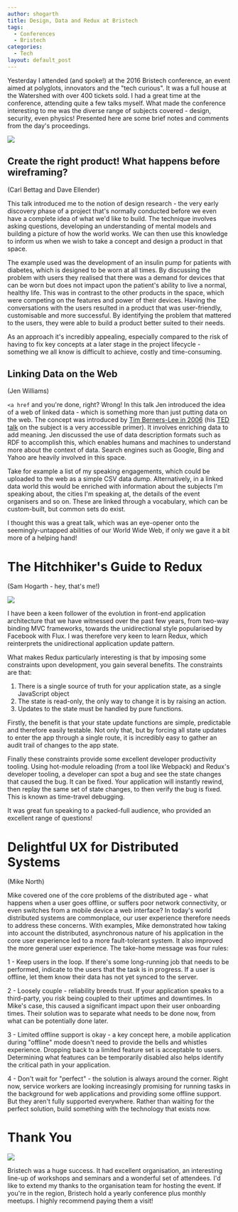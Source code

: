 ```yaml
---
author: shogarth
title: Design, Data and Redux at Bristech
tags:
  - Conferences
  - Bristech
categories:
  - Tech
layout: default_post
---
```


Yesterday I attended (and spoke!) at the 2016 Bristech conference, an event aimed at polyglots, innovators and the "tech curious". It was a full house at the Watershed with over 400 tickets sold. I had a great time at the conference, attending quite a few talks myself. What made the conference interesting to me was the diverse range of subjects covered - design, security, even physics! Presented here are some brief notes and comments from the day's proceedings.

<img src="{{ site.baseurl }}/shogarth/assets/bristech_opening.jpg"/>

## Create the right product! What happens before wireframing?

(Carl Bettag and Dave Ellender)

This talk introduced me to the notion of design research - the very early discovery phase of a project that's normally conducted before we even have a complete idea of what we'd like to build. The technique involves asking questions, developing an understanding of mental models and building a picture of how the world works. We can then use this knowledge to inform us when we wish to take a concept and design a product in that space.

The example used was the development of an insulin pump for patients with diabetes, which is designed to be worn at all times. By discussing the problem with users they realised that there was a demand for devices that can be worn but does not impact upon the patient's ability to live a normal, healthy life. This was in contrast to the other products in the space, which were competing on the features and power of their devices. Having the conversations with the users resulted in a product that was user-friendly, customisable and more successful. By identifying the problem that mattered to the users, they were able to build a product better suited to their needs.

As an approach it's incredibly appealing, especially compared to the risk of having to fix key concepts at a later stage in the project lifecycle - something we all know is difficult to achieve, costly and time-consuming.

## Linking Data on the Web

(Jen Williams)

`<a href` and you're done, right? Wrong! In this talk Jen introduced the idea of a web of linked data - which is something more than just putting data on the web. The concept was introduced by [Tim Berners-Lee in 2006](https://www.w3.org/DesignIssues/LinkedData.html) (his [TED talk](https://www.ted.com/talks/tim_berners_lee_on_the_next_web?language=en) on the subject is a very accessible primer). It involves enriching data to add meaning. Jen discussed the use of data description formats such as RDF to accomplish this, which enables humans and machines to understand more about the context of data. Search engines such as Google, Bing and Yahoo are heavily involved in this space.

Take for example a list of my speaking engagements, which could be uploaded to the web as a simple CSV data dump. Alternatively, in a linked data world this would be enriched with information about the subjects I'm speaking about, the cities I'm speaking at, the details of the event organisers and so on. These are linked through a vocabulary, which can be custom-built, but common sets do exist.

I thought this was a great talk, which was an eye-opener onto the seemingly-untapped abilities of our World Wide Web, if only we gave it a bit more of a helping hand!

# The Hitchhiker's Guide to Redux

(Sam Hogarth - hey, that's me!)

<img src="{{ site.baseurl }}/shogarth/assets/bristech_redux.JPG"/>

I have been a keen follower of the evolution in front-end application architecture that we have witnessed over the past few years, from two-way binding MVC frameworks, towards the unidirectional style popularised by Facebook with Flux. I was therefore very keen to learn Redux, which reinterprets the unidirectional application update pattern.

What makes Redux particularly interesting is that by imposing some constraints upon development, you gain several benefits. The constraints are that:

1. There is a single source of truth for your application state, as a single JavaScript object
2. The state is read-only, the only way to change it is by raising an action.
3. Updates to the state must be handled by pure functions.

Firstly, the benefit is that your state update functions are simple, predictable and therefore easily testable. Not only that, but by forcing all state updates to enter the app through a single route, it is incredibly easy to gather an audit trail of changes to the app state.

Finally these constraints provide some excellent developer productivity tooling. Using hot-module reloading (from a tool like Webpack) and Redux's developer tooling, a developer can spot a bug and see the state changes that caused the bug. It can be fixed. Your application will instantly rewind, then replay the same set of state changes, to then verify the bug is fixed. This is known as time-travel debugging.

It was great fun speaking to a packed-full audience, who provided an excellent range of questions!

# Delightful UX for Distributed Systems

(Mike North)

Mike covered one of the core problems of the distributed age - what happens when a user goes offline, or suffers poor network connectivity, or even switches from a mobile device a web interface? In today's world distributed systems are commonplace, our user experience therefore needs to address these concerns. With examples, Mike demonstrated how taking into account the distributed, asynchronous nature of his application in the core user experience led to a more fault-tolerant system. It also improved the more general user experience. The take-home message was four rules:

1 - Keep users in the loop. If there's some long-running job that needs to be performed, indicate to the users that the task is in progress. If a user is offline, let them know their data has not yet synced to the server.

2 - Loosely couple - reliability breeds trust. If your application speaks to a third-party, you risk being coupled to their uptimes and downtimes. In Mike's case, this caused a significant impact upon their user onboarding times. Their solution was to separate what needs to be done now, from what can be potentially done later.

3 - Limited offline support is okay - a key concept here, a mobile application during "offline" mode doesn't need to provide the bells and whistles experience. Dropping back to a limited feature set is acceptable to users. Determining what features can be temporarily disabled also helps identify the critical path in your application.

4 - Don't wait for "perfect" - the solution is always around the corner. Right now, service workers are looking increasingly promising for running tasks in the background for web applications and providing some offline support. But they aren't fully supported everywhere. Rather than waiting for the perfect solution, build something with the technology that exists now.

# Thank You

<img src="{{ site.baseurl }}/shogarth/assets/bristech_twitterwall.JPG"/>

Bristech was a huge success. It had excellent organisation, an interesting line-up of workshops and seminars and a wonderful set of attendees. I'd like to extend my thanks to the organisation team for hosting the event. If you're in the region, Bristech hold a yearly conference plus monthly meetups. I highly recommend paying them a visit!


